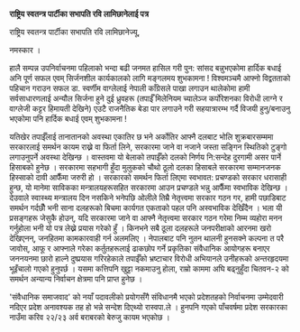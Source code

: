 **राष्ट्रिय स्वतन्त्र पार्टीका सभापति रवि लामिछानेलाई पत्र**

राष्ट्रिय स्वतन्त्र पार्टीका सभापति रवि लामिछानेज्यू,

नमस्कार ।

हालै सम्पन्न उपनिर्वाचनमा पहिलाको भन्दा बढी जनमत हासिल गरी पुन: सांसद बन्नुभएकोमा
हार्दिक बधाई अनि पूर्ण सफल एवम् सिर्जनशील कार्यकालको लागि मङ्गलमय शुभकामना !
विश्वमञ्चमै आफ्नो विद्वतताको पहिचान गराउन सफल डा. स्वर्णीम वाग्लेलाई नेपाली काँग्रेसले
पाखा लगाउन थालेकोमा हामी सर्वसाधारणलाई अन्यौल सिर्जना हुने दुई ध्रुवहरू (तपाईँ
मिलेनियम च्यालेञ्ज कर्पोरेशनका विरोधी लाग्ने र वाग्लेजी कट्टर हिमायती देखिने) एउटै
राजनैतिक बेडा पार लगाउने गरी सहयात्रारम्भ गर्दै विजयी हुनु/बनाउनु भएकोमा पनि
हार्दिक बधाई एवम् शुभकामना !

यतिखेर तपाईँलाई तानातानको अवस्था एकातिर छ भने अर्कोतिर आफ्नै दलबाट भोलि
शुक्रबारसम्ममा सरकारलाई समर्थन कायम राख्ने वा फिर्ता लिने, सरकारमा जाने वा नजाने
जस्ता सङ्गिन स्थितिको टुङ्गो लगाउनुपर्ने अवस्था देखिन्छ । वास्तवमा यो बेलाको तपाईँको
दलको निर्णय नि:सन्देह दुरगामी असर पार्ने हिसाबको हुनेछ । सरकारमा सहभागी हुँदा
मुलुकको चौथो ठूलो दलका हिसाबले सरकारमा सम्मानजनक हिस्साको दावी आफैँमा जरुरी हो ।
सरकारको समर्थन फिर्ता लिएमा स्वभावत: प्रचण्डको सरकार धरासाही हुन्छ, यो मानेमा
साविकका मन्त्रालयहरूसहित सरकारमा आउन प्रचण्डले भन्नु आफैँमा स्वभाविक देखिन्छ । देउवाले
स्वास्थ्य मन्त्रालय दिन नसकिने भनेपछि ओलीले तिम्रै नेतृत्त्वमा सरकार गठन गर, हामी
पछाडिबाट समर्थन गर्दछौँ भनी साना दलहरूको बिचमा कार्यगत एकताको पहल पनि
अस्वभाविक देखिँदैन । भला यी प्रसङ्गहरू जेसुकै होउन्, यदि सरकारमा जाने वा आफ्नै नेतृत्त्वमा
सरकार गठन गरेमा निम्म व्यहोरा मनन गर्नुहोला भनी यो पत्र लेख्ने प्रयास गरेको हुँ ।
किनभने सबै ठूला दलहरूले जनपरीक्षाको आरनमा खरो देखिएनन्, जनहितमा कामकारवाही गर्न
अलमलिए । नेपालबाट पनि नुतन थालनी हुनसक्ने कल्पना त परै जावोस्, आफू र आफ्नाले गरेका
कर्तुतहरूलाई ढाकछोप गर्ने प्रकृतिका संवैधानिक आयोगहरू बनाएर जननयनमा छारो हाल्ने
दुष्प्रयास गरिरहेकाले तपाईँको भ्रष्टाचार विरोधी अभियानले उनीहरूको अन्तरहृदयमा भूइँचालो
गएको हुनुपर्छ । यसमा कत्तिपनि खुट्टा नकमाउनु होला, राम्रो काममा अघि बढ्नुहुँदा
चितवन-२ को समर्थन अन्यान्य निर्वाचन क्षेत्रमा पनि प्राप्त हुनेछ ।

\'संवैधानिक समाजवाद\' को नयाँ पदावलीको प्रयोगसँगै संविधानमै भएको प्रदेशतहको
निर्वाचनमा उम्मेदवारी नदिएर प्रदेश अनावश्यक तह हो भन्ने सन्देश दिएथ्यो रास्वपा.ले ।
हुनपनि गएको पाँचवर्षमा प्रदेश सरकारका नाउँमा करिव २२/२३ अर्व बराबरको बेरुजु कायम
भएकोछ ।
